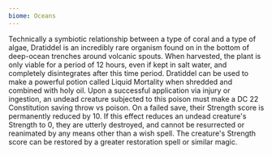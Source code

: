 ```yaml
---
biome: Oceans
---
```

Technically a symbiotic relationship between a type of coral and a type of algae, Dratiddel is an incredibly rare organism found on in the bottom of deep-ocean trenches around volcanic spouts. When harvested, the plant is only viable for a period of 12 hours, even if kept in salt water, and completely disintegrates after this time period. Dratiddel can be used to make a powerful potion called Liquid Mortality when shredded and combined with holy oil. Upon a successful application via injury or ingestion, an undead creature subjected to this poison must make a DC 22 Constitution saving throw vs poison. On a failed save, their Strength score is permanently reduced by 10. If this effect reduces an undead creature's Strength to 0, they are utterly destroyed, and cannot be resurrected or reanimated by any means other than a wish spell. The creature's Strength score can be restored by a greater restoration spell or similar magic. 

